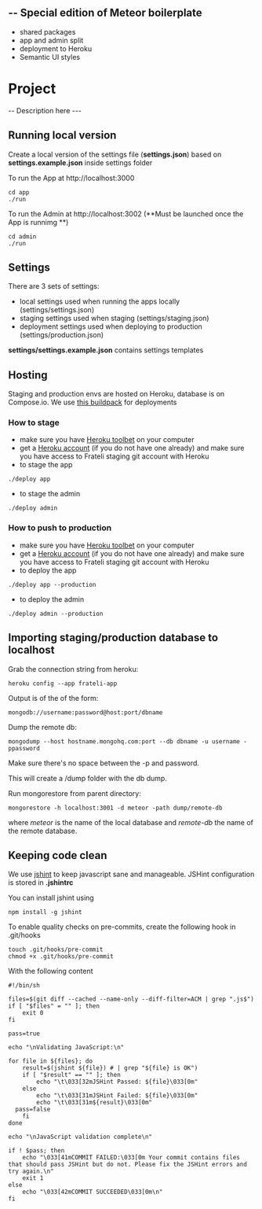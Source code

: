 ## -- Special edition of Meteor boilerplate
- shared packages
- app and admin split
- deployment to Heroku
- Semantic UI styles

# Project

-- Description here ---

## Running local version

Create a local version of the settings file (**settings.json**) based on **settings.example.json** inside settings folder

To run the App at http://localhost:3000

```
cd app
./run
```

To run the Admin at http://localhost:3002 (**Must be launched once the App is runnimg **)

```
cd admin
./run
```

## Settings

There are 3 sets of settings:
- local settings used when running the apps locally (settings/settings.json)
- staging settings used when staging (settings/staging.json)
- deployment settings used when deploying to production (settings/production.json)

**settings/settings.example.json** contains settings templates

## Hosting

Staging and production envs are hosted on Heroku, database is on Compose.io. We use [this buildpack](https://github.com/jordansissel/heroku-buildpack-meteor) for deployments  

### How to stage

- make sure you have [Heroku toolbet](https://toolbelt.heroku.com/) on your computer
- get a [Heroku account](https://dashboard.heroku.com/account/) (if you do not have one already) and make sure you have access to Frateli staging git account with Heroku
- to stage the app

```
./deploy app
```

- to stage the admin

```
./deploy admin
```

### How to push to production

- make sure you have [Heroku toolbet](https://toolbelt.heroku.com/) on your computer
- get a [Heroku account](https://dashboard.heroku.com/account/) (if you do not have one already) and make sure you have access to Frateli staging git account with Heroku
- to deploy the app

```
./deploy app --production
```

- to deploy the admin

```
./deploy admin --production
```

## Importing staging/production database to localhost

Grab the connection string from heroku:

```
heroku config --app frateli-app
```

Output is of the of the form:
```
mongodb://username:password@host:port/dbname
```

Dump the remote db:
```
mongodump --host hostname.mongohq.com:port --db dbname -u username -ppassword
```

Make sure there's no space between the -p and password.

This will create a /dump folder with the db dump.

Run mongorestore from parent directory:
```
mongorestore -h localhost:3001 -d meteor -path dump/remote-db
```

where *meteor* is the name of the local database and *remote-db* the name of the remote database.

## Keeping code clean

We use [jshint](http://jshint.com/) to keep javascript sane and manageable. JSHint configuration is stored in **.jshintrc**

You can install jshint using

```
npm install -g jshint
```

To enable quality checks on pre-commits, create the following hook in .git/hooks

```
touch .git/hooks/pre-commit
chmod +x .git/hooks/pre-commit
```

With the following content

```
#!/bin/sh

files=$(git diff --cached --name-only --diff-filter=ACM | grep ".js$")
if [ "$files" = "" ]; then
    exit 0
fi

pass=true

echo "\nValidating JavaScript:\n"

for file in ${files}; do
    result=$(jshint ${file}) # | grep "${file} is OK")
    if [ "$result" == "" ]; then
        echo "\t\033[32mJSHint Passed: ${file}\033[0m"
    else
        echo "\t\033[31mJSHint Failed: ${file}\033[0m"
        echo "\t\033[31m${result}\033[0m"
  pass=false
    fi
done

echo "\nJavaScript validation complete\n"

if ! $pass; then
    echo "\033[41mCOMMIT FAILED:\033[0m Your commit contains files that should pass JSHint but do not. Please fix the JSHint errors and try again.\n"
    exit 1
else
    echo "\033[42mCOMMIT SUCCEEDED\033[0m\n"
fi
```
